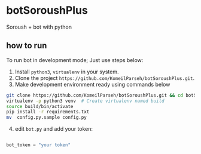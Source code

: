 # botSoroushPlus
Soroush + bot with python

## how to run
To run bot in development mode; Just use steps below:

1. Install `python3`, `virtualenv` in your system.
2. Clone the project `https://github.com/KomeilParseh/botSoroushPlus.git`.
3. Make development environment ready using commands below

  ```bash
  git clone https://github.com/KomeilParseh/botSoroushPlus.git && cd botSoroushPlus
  virtualenv -p python3 venv  # Create virtualenv named build
  source build/bin/activate
  pip install -r requirements.txt
  mv  config.py.sample config.py
  ```
4. edit ``bot.py`` and add your token:
`````python

bot_token = "your token"

`````
